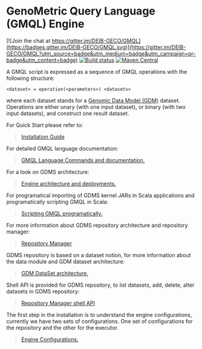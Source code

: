 GenoMetric Query Language (GMQL) Engine
=======================================

[![Join the chat at https://gitter.im/DEIB-GECO/GMQL](https://badges.gitter.im/DEIB-GECO/GMQL.svg)](https://gitter.im/DEIB-GECO/GMQL?utm_source=badge&utm_medium=badge&utm_campaign=pr-badge&utm_content=badge)
[![Build status](https://travis-ci.org/DEIB-GECO/GMQL.svg?branch=master)](https://travis-ci.org/DEIB-GECO)
[![Maven Central](https://maven-badges.herokuapp.com/maven-central/it.polimi.genomics/gmql/badge.svg)](https://maven-badges.herokuapp.com/maven-central/it.polimi.genomics/gmql)



A GMQL script is expressed as a sequence of GMQL operations with the following structure:
```
<dataset> = operation(<parameters>) <datasets>
```
where each dataset stands for a [Genomic Data Model (GDM)](docs/GDM_DS_Structure.md) dataset. Operations are either unary (with one input dataset), or binary (with two input datasets), and construct one result dataset.

For Quick Start please refer to:
> [Installation Guide](https://github.com/DEIB-GECO/GMQL_Package/)

For detailed GMQL language documentation:
> [GMQL Language Commands and documentation.](http://www.bioinformatics.deib.polimi.it/genomic_computing/GMQL/doc/GMQL_V2_manual.pdf)


For a look on GDMS architecture:
> [Engine architecture and deployments.](docs/gmql_architecture.md)


For programatical importing of GDMS kernel JARs in Scala applications and programatically scripting GMQL in Scala: 
> [Scripting GMQL programatically.](docs/GMQL_APIs.md)

For more information about GDMS repository architecture and repository manager:
> [Repository Manager](GMQL-Repository/README.md)


GDMS repository is based on a dataset notion, for more information about the data module and GDM dataset architecture:
> [GDM DataSet architecture.](docs/GDM_DS_Structure.md)

Shell API is provided for GDMS repository, to list datasets, add, delete, alter datasets in GDMS repository:
> [Repository Manager shell API](docs/SHELL_API.md)

The first step in the installation is to understand the engine configurations, currently we have two sets of configurations. One set of configurations for the repository and the other for the executor.
> [Engine Configurations.](docs/Configurations.md)
